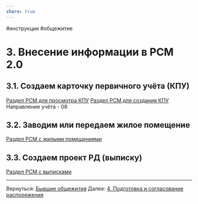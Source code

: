 ```yaml
---
share: true
---
```

#инструкции #общежитие
# 3. Внесение информации в РСМ 2.0
## 3.1. Создаем карточку первичного учёта (КПУ)
[Раздел РСМ для просмотра КПУ](http://webrsm.mlc.gov:5222/RegistersView/KursKpu)
[Раздел РСМ для создания КПУ](http://webrsm.mlc.gov:5222/RegistersView/KursDeclaration)
Направление учёта - 08
## 3.2. Заводим или передаем жилое помещение
[Раздел РСМ с жилыми помещениями](http://webrsm.mlc.gov:5222/RegistersView/KursLivingSpace)
## 3.3. Создаем проект РД (выписку)
[Раздел РСМ с выписками](http://webrsm.mlc.gov:5222/RegistersView/KursOrder)

___
Вернуться: [Бывшие общежития](Бывшие%20общежития.md)
Далее: [4. Подготовка и согласование распоряжения](4.%20Подготовка%20и%20согласование%20распоряжения.md)